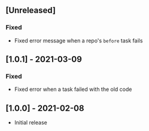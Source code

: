 ## [Unreleased]

### Fixed

- Fixed error message when a repo's `before` task fails

## [1.0.1] - 2021-03-09

### Fixed

- Fixed error when a task failed with the old code

## [1.0.0] - 2021-02-08

- Initial release
